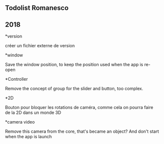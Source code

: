 Todolist Romanesco
--
2018
--
*version

créer un fichier externe de version

*window

Save the window position, to keep the position used when the app is re-open

*Controller

Remove the concept of group for the slider and button, too complex.

*2D

Bouton pour bloquer les rotations de caméra, comme cela on pourra faire de la 2D dans un monde 3D

*camera video

Remove this camera from the core, that's became an object? And don't start when the app is launch